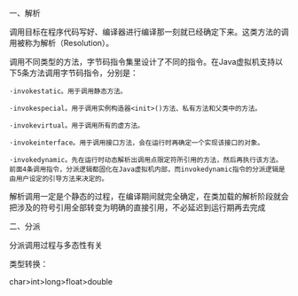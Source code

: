 一、解析 

调用目标在程序代码写好、编译器进行编译那一刻就已经确定下来。这类方法的调用被称为解析（Resolution）。 



调用不同类型的方法，字节码指令集里设计了不同的指令。在Java虚拟机支持以下5条方法调用字节码指令，分别是： 

```
·invokestatic。用于调用静态方法。 

·invokespecial。用于调用实例构造器<init>()方法、私有方法和父类中的方法。 

·invokevirtual。用于调用所有的虚方法。 

·invokeinterface。用于调用接口方法，会在运行时再确定一个实现该接口的对象。 

·invokedynamic。先在运行时动态解析出调用点限定符所引用的方法，然后再执行该方法。前面4条调用指令，分派逻辑都固化在Java虚拟机内部，而invokedynamic指令的分派逻辑是由用户设定的引导方法来决定的。 
```





解析调用一定是个静态的过程，在编译期间就完全确定，在类加载的解析阶段就会把涉及的符号引用全部转变为明确的直接引用，不必延迟到运行期再去完成





二、分派

分派调用过程与多态性有关



类型转换：

char>int>long>float>double